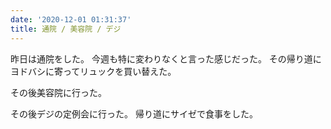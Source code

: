 ```yaml
---
date: '2020-12-01 01:31:37'
title: 通院 / 美容院 / デジ
---
```


昨日は通院をした。
今週も特に変わりなくと言った感じだった。
その帰り道にヨドバシに寄ってリュックを買い替えた。

その後美容院に行った。

その後デジの定例会に行った。
帰り道にサイゼで食事をした。